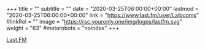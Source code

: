 +++
title = ""
subtitle = ""
date = "2020-03-25T06:00:00+00:00"
lastmod = "2020-03-25T06:00:00+00:00"
link = "https://www.last.fm/user/Laibcoms"
#linkRel = ""
image = "https://rsc.youronly.one/img/logos/lastfm.svg"
weight = "63"
#metarobots = "noindex"
+++

[Last.FM](https://www.last.fm/user/Laibcoms "Last.FM")
